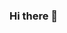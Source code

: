 ### Hi there 👋

<!--
**imjamesxd/imjamesxd** is a ✨ _special_ ✨ repository because its `README.md` (this file) appears on your GitHub profile.

Here are some ideas to get you started:

- 🔭 I’m currently working on cheats
- 🌱 I’m currently learning imgui
-->
